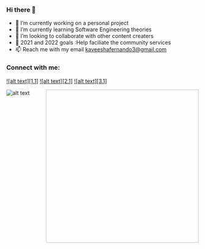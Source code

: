 ### Hi there 👋





- 🔭 I’m currently working on a personal project
- 🌱 I’m currently learning Software Engineering theories
- 👯 I’m looking to collaborate with other content creaters
- 💬 2021 and 2022 goals :Help faciliate the community services  
- 📫 Reach me with my email kaveeshafernando3@gmail.com



### Connect with me:

[![alt text][1.1]][1]
[![alt text][2.1]][2]
[![alt text][3.1]][3]


[1.2]: http://i.imgur.com/wWzX9uB.png (twitter icon without padding)
[2.2]: http://i.imgur.com/fep1WsG.png (facebook icon without padding)
[3.2]: http://i.imgur.com/9I6NRUm.png (github icon without padding)

[1]: http://www.twitter.com/_____kavi_____
[2]: http://www.facebook.com/kaveesha.fernando.104855
[3]: http://www.github.com/Kaveeshakavindi

![alt text](C:\Users\acer\Downloads\freelancer-working-laptop-her-house/Work_from_home.jpg )
<img align="right" width="400" height="400">
